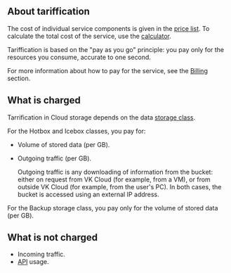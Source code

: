 ## About tariffication

The cost of individual service components is given in the [price list](https://cloud.vk.com/pricelist). To calculate the total cost of the service, use the [calculator](https://cloud.vk.com/en/pricing).

Tariffication is based on the "pay as you go" principle: you pay only for the resources you consume, accurate to one second.

For more information about how to pay for the service, see the [Billing](/en/intro/billing) section.

## What is charged

Tarrification in Cloud storage depends on the data [storage class](../service-management/change-storage-class).

For the Hotbox and Icebox classes, you pay for:

- Volume of stored data (per GB).
- Outgoing traffic (per GB).

    Outgoing traffic is any downloading of information from the bucket: either on request from VK Cloud (for example, from a VM), or from outside VK Cloud (for example, from the user's PC). In both cases, the bucket is accessed using an external IP address.

For the Backup storage class, you pay only for the volume of stored data (per GB).

## What is not charged

- Incoming traffic.
- [API](../concepts/s3-api) usage.
